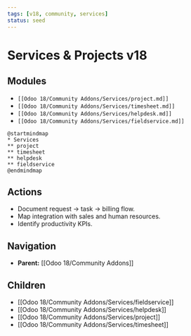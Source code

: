 ```yaml
---
tags: [v18, community, services]
status: seed
---
```

# Services & Projects v18

## Modules
- `[[Odoo 18/Community Addons/Services/project.md]]`
- `[[Odoo 18/Community Addons/Services/timesheet.md]]`
- `[[Odoo 18/Community Addons/Services/helpdesk.md]]`
- `[[Odoo 18/Community Addons/Services/fieldservice.md]]`

```plantuml
@startmindmap
* Services
** project
** timesheet
** helpdesk
** fieldservice
@endmindmap
```

## Actions
- Document request -> task -> billing flow.
- Map integration with sales and human resources.
- Identify productivity KPIs.







## Navigation
- **Parent:** [[Odoo 18/Community Addons]]


## Children
- [[Odoo 18/Community Addons/Services/fieldservice]]
- [[Odoo 18/Community Addons/Services/helpdesk]]
- [[Odoo 18/Community Addons/Services/project]]
- [[Odoo 18/Community Addons/Services/timesheet]]